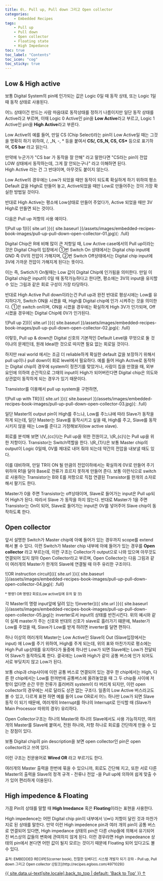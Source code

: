 ```yaml
---
title: 6\. Pull up, Pull down 그리고 Open collector
categories:
    - Embedded Recipes
tags:
    - Pull up
    - Pull down
    - Open collector
    - Floating state
    - High Impedance
toc: true 
toc_label: "Contents" 
toc_icon: "cog"
toc_sticky: true
---
```

## Low & High active
보통 Digital System의 pin에 인가되는 값은 Logic 0일 때 동작 상태, 또는 Logic 1일 때 동작 상태로 사용된다.  

어느 상태이건 만드는 사람 마음대로 동작상태를 정하기 나름이지만 일단 동작 상태를 Active라고 부르며, 이때 Logic 0 Active인 pin을 **Low Active**라고 부르고, Logic 1 Active인 pin을 **High Active**라고 부른다.  

Low Active의 예를 들어, 만일 CS (Chip Select)라는 pin이 Low Active일 때는 그것을 명확히 하기 위하여, /, _N, -, * 등을 붙여서 **CS/, CS_N, CS, CS\*** 등으로 표기하며, **CS bar** 라고 읽는다.  

만약에 누군가가 "CS bar 가 동작을 잘 안해" 라고 말한다면 "CS라는 pin이 전압 LOW 상태에서 동작하는데, 그게 잘 안되는구나" 라고 이해하면 된다.  
High Active 라는 건 그 반대이며, 아무것도 붙이지 않는다.  

Low Active의 경우에는 Low가 되었을 때만 동작이 되도록 확실하게 하기 위하여 평소 Default 값을 High로 만들어 놓고, Active되었을 때만 Low로 만들어주는 것이 가장 확실한 방법일 것이다.  

반대로 High Active는 평소에 Low상태로 만들어 주었다가, Active 되었을 때만 3V High로 만들면 되는 것이다.  

다음은 Pull up 저항의 사용 예이다.  

![Pull up 1]({{ site.url }}{{ site.baseurl }}/assets/images/embedded-recipes-book-images/pull-up-pull-down-open-collector-01.jpg){: .full}  

Digital Chip은 R에 비해 많이 큰 저항일 때, Low Active case에서의 Pull up이라는 것은 Digital Chip의 입장에서 ①번 Switch On 상태에서는 Digital chip input에 GND 즉 0V의 전압이 가해지며, ②번 Switch Off상태에서는 Digital chip input에 3V에 가까운 전압이 가해지게 된다는 뜻이다.  

이는 즉, Swtich가 On될때는 Low 값이 Digital Chip에 인가됨을 의미한다. 만일 이 Digital chip은 input이 0일 때 동작가능하다고 한다면, 평소에는 3V의 input을 유지할 수 있는 그림과 같은 회로 구성이 가장 타당하다.

반대로 High Active Pull down이라는건 Pull up과 완전 반대로 평상시에는 Low를 유지하다가, Switch ON을 시켰을 때, High를 Digital chip에 인가 시켜주는 것을 의미한다. ①은 switch on이며, ON을 시켰을 경우에는 확실하게 High 3V가 인가되며, Off시켰을 경우에는 Digital Chip에 0V가 인가된다.  

![Pull up 2]({{ site.url }}{{ site.baseurl }}/assets/images/embedded-recipes-book-images/pull-up-pull-down-open-collector-02.jpg){: .full}  

이렇듯, Pull up & down은 Digital 신호의 기본적인 Default Level을 무엇으로 둘 것이냐의 문제인데, 원래 Ideal한 것으로 따지면 필요 없는 회로일 것이다.  

하지만 real world 에서는 조금 더 reliable하게 확실한 default 값을 보장하기 위해서 pull up이나 pull down이 회로 level에서 필요하다.
예를 들어 High Active로 동작하는 Digital chip의 경우에 system이 정전기를 맞았거나, 사람이 칩을 만졌을 때, 외부 요인에 의하여 순간적으로 그때의 input이 High가 되어버린다면 Digital chip은 의도와 상관없이 동작하게 되는 경우가 있기 때문이다.  

Transistor를 이용해서 pull up system을 구현하면,  

![Pull up with TR]({{ site.url }}{{ site.baseurl }}/assets/images/embedded-recipes-book-images/pull-up-pull-down-open-collector-03.jpg){: .full}

일단 Master의 output pin이 High를 주느냐, Low를 주느냐에 따라 Slave가 동작을 하게 되는데, 일단 Master는 Slave를 동작시키고 싶을 때, High를 주고, Slave를 동작시키지 않을 때는 Low를 준다고 가정해보자(low active slave).  

회로를 분석해 보면 \\(V_{cc}\\)는 Pull up을 위한 전원이고, \\(R_{c}\\)는 Pull up을 위한 저항이다. Transistor는 Switch역할을 한다. \\(R_{1}\\)은 보통 Master chip의 output이 Logic 0일때, 0V를 제대로 내어 줘야 되는데 약간의 전압을 내보낼 때도 있다.  

이를 대비하여, 만일 TR이 ON 될 만큼의 전압이하에서는 확실하게 0V로 만들어 주기 위하여 R1을 달아 Base로 전류가 흐르지 못하게 만들어 준다. 보통 이런식으로 switch로 사용하는 Transistor는 B와 E를 저항으로 직접 연결된 Transistor를 한개의 소자로 해서 팔기도 한다.  

Master가 0을 주면 Transistor는 off상태이며, Slave로 들어가는 input은 Pull up되어 High가 된다. 따라서 Slave 가 동작을 하지 않는다. 반대로 Master가 1을 주면 Transistor는 On이 되어, Slave로 들어가는 input은 0V를 넣어주어 Slave chip이 동작하도록 한다.  

## Open collector

앞서 설명한 Switch가 Master chip에 아예 들어가 있는 경우까지 scope를 extend 해서 볼 수 있다. 이런 Switch가 Master chip 내부에 아예 들어가 있는 경우를 **Open collector** 라고 부르는데, 이런 구조는 Collector가 output으로 나와 있으며 아무것도 연결되어 있지 않아 Open Collector라고 부르며, 
Open Collector는 다음 그림과 같이 여러개의 Master가 한개의 Slave에 연결될 때 아주 유리한 구조이다.  

![OR instruction circuit]({{ site.url }}{{ site.baseurl }}/assets/images/embedded-recipes-book-images/pull-up-pull-down-open-collector-04.jpg){: .full}

<sub>\* 명령1 OR 명령2 회로(Low active임에 유의 할 것)</sub>  

각 Master의 명령 input앞에 달려 있는 
![inverter]({{ site.url }}{{ site.baseurl }}/assets/images/embedded-recipes-book-images/pull-up-pull-down-open-collector-05.jpg)는 inverter로서 input의 상태를 반전시킨다. 
위의 예시와 같이 실제 master가 주는 신호와 반대의 신호가 slave로 흘러가기 떄문에, Master가 Low를 주었을 때, Slave가 Low를 받게 하려면 inverter를 달면 편하다.  

하나 이상의 여러개의 Master는 Low Active인 Slave의 Out (Slave입장에서는 input) 에 Low를 주기 위하여, High를 주게 되는데, 위의 표와 마찬가지로 평소에는 High Pull up상태를 유지하다가 둘중에 하나만 Low가 되면 Slave에는 Low가 전달되어 Slave가 동작하도록 한다. 
결국에는 Low와 High가 같이 공통 버스에 인가 되어도 서로 부딪치지 않고 Low가 된다.  

보통 chip과 chip사이에 이런 공통 버스로 연결되어 있는 경우 한 chip에서는 High, 다른 한 chip에서는 Low를 한꺼번에 공통버스에 올려놓았을 때 그 두 chip들 사이에 저항이 없다면 순간 무한 전류가 흘러버려 system이 타 버리게 되지만, 이런 open collector의 경우에는 서로 달라도 상관 없는 구조다. 
일종의 Low Active 버스라고도 볼 수 있고, 다르게 표현 하면 예를 들어 Low OR로서 어느 하나만 Low가 되면 Slave 동작 이 되기 때문에, 여러개의 Interrupt를 하나의 Interrupt로 인식할 때 (Slave가 Main Processor 따위의 경우) 유리하다.  

Open Collector구조는 하나의 Master와 하나의 Slave에서도 사용 가능하지만, 여러개의 Master를 Slave에 붙여서, 전원 하나와, 저항 하나로 회로를 간단하게 만들 수 있는 장점이 있다.  

보통 Digital chip의 pin description을 보면 open collector인 pin은 open collector라고 쓰여 있다.
 
이런 구조는 전문용어로 **Wired OR** 라고 부르기도 한다.  

여러개의 Master 출력을 한번에 묶을 수 있으니까, 회로도 간단해 지고, 또한 서로 다른 Master의 출력을 Slave의 정격 규격 - 전류나 전압 -을 Pull up에 의하여 쉽게 맞출 수가 있어 편리하게 이용된다.  

## High impedence & Floating

가끔 Pin의 상태를 말할 때 **High Imedance** 혹은 **Floating**이라는 표현을 사용한다.  

High impedence는 어떤 Digital chip pin이 내부에서 \\(∞\\) 저항이 달린 것과 마찬가지로 된 상태를 말한다. 만약 이런 High impedence pin과 여러 개의 pin이 공통 버스로 연결되어 있다면,
High impedance 상태의 pin은 다른 chip들에 의해서 유기되어진 버스상의 값들의 변화에 관여하지 않게 된다. 이런 경우라면 High impedeance 상태의 pin에서 본다면 어떤 값이 될지 모르는 것이기 때문에 Floating 되어 있다고도 볼 수 있다.  

<sub>
출처: EMBEDDED RECIPES(corner book),  
친절한 임베디드 시스템 개발자 되기 강좌 - Pull up, Pull down 그리고 Open collector ([링크](http://recipes.egloos.com/4971029))
</sub>

<a href="#page-title" class="back-to-top">{{ site.data.ui-text[site.locale].back_to_top | default: 'Back to Top' }} &uarr;</a>